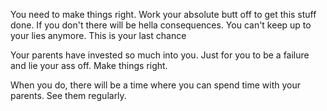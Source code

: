You need to make things right. Work your absolute butt off to get this stuff done.
If you don't there will be hella consequences.
You can't keep up to your lies anymore. This is your last chance

Your parents have invested so much into you. Just for you to be a failure and lie your ass off. Make things right.

When you do, there will be a time where you can spend time with your parents. See them regularly. 